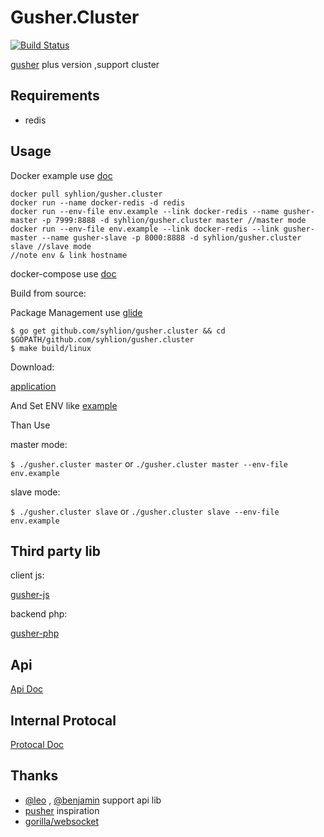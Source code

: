 # Gusher.Cluster

 [![Build Status](https://travis-ci.org/syhlion/gusher.cluster.svg?branch=master)](https://travis-ci.org/syhlion/gusher.cluster)

 [gusher](https://github.com/syhlion/gusher) plus version ,support cluster

## Requirements

* redis

## Usage

Docker example use [doc](https://github.com/syhlion/gusher.cluster/blob/master/docker)

```
docker pull syhlion/gusher.cluster
docker run --name docker-redis -d redis
docker run --env-file env.example --link docker-redis --name gusher-master -p 7999:8888 -d syhlion/gusher.cluster master //master mode
docker run --env-file env.example --link docker-redis --link gusher-master --name gusher-slave -p 8000:8888 -d syhlion/gusher.cluster slave //slave mode
//note env & link hostname
```

docker-compose use [doc](https://github.com/syhlion/gusher.cluster/blob/master/docker-compose) 

Build from source:

Package Management use [glide](https://github.com/Masterminds/glide)

```
$ go get github.com/syhlion/gusher.cluster && cd $GOPATH/github.com/syhlion/gusher.cluster
$ make build/linux

```

Download:

[application](https://github.com/syhlion/gusher.cluster/releases)



And Set ENV  like [example](https://github.com/syhlion/gusher.cluster/blob/master/env.example)


Than Use

master mode:

`$ ./gusher.cluster master` or `./gusher.cluster master --env-file env.example`

slave mode:

`$ ./gusher.cluster slave` or `./gusher.cluster slave --env-file env.example`



## Third party lib

client js:

[gusher-js](https://github.com/cswleocsw/gusher-js)

backend php:

[gusher-php](https://github.com/benjaminchen/gusher-php)

## Api

[Api Doc](https://github.com/syhlion/gusher.cluster/blob/master/doc/api.md)


## Internal Protocal

[Protocal Doc](https://github.com/syhlion/gusher.cluster/blob/master/doc/protocal.md)

## Thanks

* [@leo](https://github.com/cswleocsw) , [@benjamin](https://github.com/benjaminchen) support api lib
* [pusher](https://pusher.com) inspiration
* [gorilla/websocket](https://github.com/gorilla/websocket)
